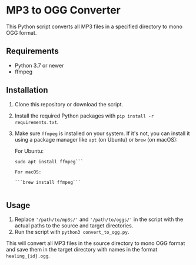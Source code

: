 # MP3 to OGG Converter

This Python script converts all MP3 files in a specified directory to mono OGG format.

## Requirements

- Python 3.7 or newer
- ffmpeg

## Installation

1. Clone this repository or download the script.
2. Install the required Python packages with `pip install -r requirements.txt`.
3. Make sure `ffmpeg` is installed on your system. If it's not, you can install it using a package manager like `apt` (on Ubuntu) or `brew` (on macOS):

    For Ubuntu:
    
    ```sudo apt update
    sudo apt install ffmpeg```

    For macOS:

    ```brew install ffmpeg```

    
## Usage

1. Replace `'/path/to/mp3s/'` and `'/path/to/oggs/'` in the script with the actual paths to the source and target directories.
2. Run the script with `python3 convert_to_ogg.py`.

This will convert all MP3 files in the source directory to mono OGG format and save them in the target directory with names in the format `healing_{id}.ogg`.


